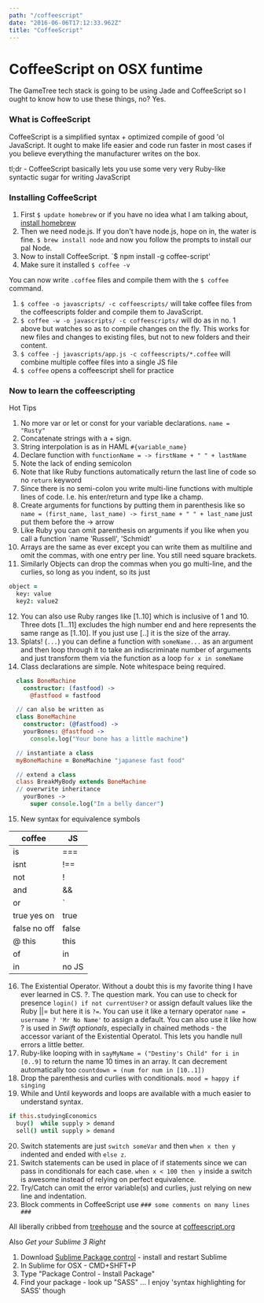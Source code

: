```yaml
---
path: "/coffeescript"
date: "2016-06-06T17:12:33.962Z"
title: "CoffeeScript"
---
```


# CoffeeScript on OSX funtime
The GameTree tech stack is going to be using Jade and CoffeeScript so I ought to know how to use these things, no? Yes.

### What is CoffeeScript
CoffeeScript is a simplified syntax + optimized compile of good 'ol JavaScript. It ought to make life easier and code run faster in most cases if you believe everything the manufacturer writes on the box.

tl;dr - CoffeeScript basically lets you use some very very Ruby-like syntactic sugar for writing JavaScript

### Installing CoffeeScript

1. First `$ update homebrew`  or if you have no idea what I am talking about, [install homebrew](http://brew.sh/)
2. Then we need node.js. If you don't have node.js, hope on in, the water is fine. `$ brew install node` and now you follow the prompts to install our pal Node.
3. Now to install CoffeeScript. `$ npm install -g coffee-script'
4. Make sure it installed `$ coffee -v`

You can now write `.coffee` files and compile them with the `$ coffee` command.

1. `$ coffee -o javascripts/ -c coffeescripts/` will take coffee files from the coffeescripts folder and compile them to JavaScript.
2. `$ coffee -w -o javascripts/ -c coffeescripts/` will do as in no. 1 above but *w*atches so as to compile changes on the fly. This works for new files and changes to existing files, but not to new folders and their content.
3. `$ coffee -j javascripts/app.js -c coffeescripts/*.coffee` will combine multiple coffee files into a single JS file
4. `$ coffee` opens a coffeescript shell for practice

### Now to learn the coffeescripting
Hot Tips

1. No more var or let or const for your variable declarations. `name = "Rusty"`
2. Concatenate strings with a + sign.
3. String interpolation is as in HAML `#{variable_name}`
4. Declare function with `functionName = -> firstName + " " + lastName`
5. Note the lack of ending semicolon
6. Note that like Ruby functions automatically return the last line of code so no `return` keyword
7. Since there is no semi-colon you write multi-line functions with multiple lines of code. I.e. his enter/return and type like a champ.
8. Create arguments for functions by putting them in parenthesis like so `name = (first_name, last_name) -> first_name + " " + last_name`   just put them before the -> arrow
9. Like Ruby you can omit parenthesis on arguments if you like when you call a function `name 'Russell', 'Schmidt'
10. Arrays are the same as ever except you can write them as multiline and omit the commas, with one entry per line. You still need square brackets.
11. Similarly Objects can drop the commas when you go multi-line, and the curlies, so long as you indent, so its just

```coffeescript
object =
  key: value
  key2: value2
```

12. You can also use Ruby ranges like [1..10] which is inclusive of 1 and 10. Three dots [1...11] excludes the high number end and here represents the same range as [1..10]. If you just use [..] it is the size of the array.
13. Splats! (`...`) you can define a function with `someName...` as an argument and then loop through it to take an indiscriminate number of arguments and just transform them via the function as a loop `for x in someName`
14. Class declarations are simple. Note whitespace being required.

```coffeescript
  class BoneMachine
    constructor: (fastfood) ->
      @fastfood = fastfood

  // can also be written as
  class BoneMachine
    constructor: (@fastfood) ->
    yourBones: @fastfood ->
      console.log("Your bone has a little machine")

  // instantiate a class
  myBoneMachine = BoneMachine "japanese fast food"

  // extend a class
  class BreakMyBody extends BoneMachine
  // overwrite inheritance
    yourBones ->
      super console.log("Im a belly dancer")
```

15. New syntax for equivalence symbols

  |coffee|JS|
  |---|---|
  |is|===|
  |isnt|!==|
  |not|!|
  |and|&&|
  |or| `||`|
  |true yes on | true|
  |false no off | false|
  |@  this | this|
  | of | in |
  | in | no JS|

16. The Existential Operator. Without a doubt this is my favorite thing I have ever learned in CS. ?. The question mark. You can use to check for presence `login() if not currentUser?` or assign default values like the Ruby ||=  but here it is `?=`. You can use it like a ternary operator `name = username ? 'Mr No Name'` to assign a default. You can also use it like how ? is used in *Swift optionals*, especially in chained methods - the accessor variant of the Existential Operatol. This lets you handle null errors a little better.
17. Ruby-like looping with in `sayMyName = ("Destiny's Child" for i in [0..9]` to return the name 10 times in an array. It can decrement automatically too `countdown = (num for num in [10..1])`
18. Drop the parenthesis and curlies with conditionals. `mood = happy if singing`
19. While and Until keywords and loops are available with a much easier to understand syntax.

```coffeescript
if this.studyingEconomics
  buy()  while supply > demand
  sell() until supply > demand
```

20. Switch statements are just `switch someVar` and then `when x then y` indented and ended with `else z`.
21. Switch statements can be used in place of if statements since we can pass in conditionals for each case.
`when x < 100 then y` inside a switch is awesome instead of relying on perfect equivalence.
22. Try/Catch can omit the error variable(s) and curlies, just relying on new line and indentation.
23. Block comments in CoffeeScript use `### some comments on many lines ###`


All liberally cribbed from [treehouse](http://blog.teamtreehouse.com/the-absolute-beginners-guide-to-coffeescript) and the source at [coffeescript.org](http://coffeescript.org/)


Also *Get your Sublime 3 Right*

1. Download [Sublime Package control](http://wbond.net/sublime_packages/package_control) - install and restart Sublime
2. In Sublime for OSX - CMD+SHFT+P
3. Type "Package Control - Install Package"
4. Find your package - look up "SASS" ... I enjoy 'syntax highlighting for SASS' though

